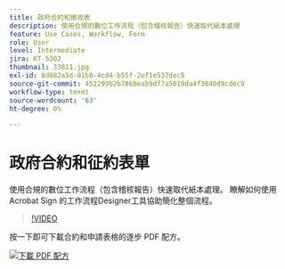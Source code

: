 ```yaml
---
title: 政府合約和徵收表
description: 使用合規的數位工作流程（包含稽核報告）快速取代紙本處理
feature: Use Cases, Workflow, Form
role: User
level: Intermediate
jira: KT-5302
thumbnail: 33811.jpg
exl-id: 8d882a5d-01b8-4cd4-b55f-2ef1e537dec5
source-git-commit: 452299b2b786beab9df7a5019da4f3840d9cdec9
workflow-type: tm+mt
source-wordcount: '63'
ht-degree: 0%

---
```


# 政府合約和征約表單

使用合規的數位工作流程（包含稽核報告）快速取代紙本處理。 瞭解如何使用 Acrobat Sign 的工作流程Designer工具協助簡化整個流程。

>[!VIDEO](https://video.tv.adobe.com/v/33811?quality=12&learn=on&hidetitle=true)

按一下即可下載合約和申請表格的逐步 PDF 配方。

[![下載 PDF 配方](../assets/acrobat_PDF_96.png)](../assets/UseCaseRecipe-EN-UsingWorkflowDesigner.pdf)

